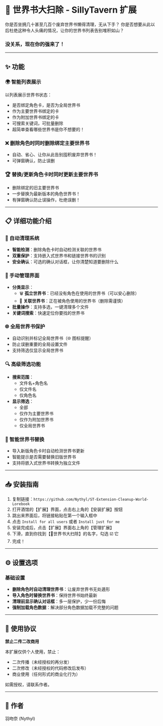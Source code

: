 # 🧹 世界书大扫除 - SillyTavern 扩展

你是否坐拥几十甚至几百个废弃世界书懒得清理，无从下手？
你是否想要从此以后杜绝这种令人头痛的情况，让你的世界书列表告别堆积如山？

### 没关系，现在你的强来了！

---

## ✨ 功能

### 🌍 **智能列表展示**
以列表展示世界书状态：
- 是否绑定角色卡，是否为全局世界书
- 作为主要世界书绑定的卡
- 作为附加世界书绑定的卡
- 可搜索关键词，可批量删除
- 超简单查看哪些世界书是你不想要的！

### ❌ **删除角色时同时删除绑定主要世界书**
- 自动、省心、让你从此告别囤积废弃世界书！
- 可弹窗确认，防止误删

### 🏆 **替换/更新角色卡时同时更新主要世界书**
- 删除绑定的旧主要世界书
- 一步替换为最新版本的角色世界书！
- 有弹窗确认防止误操作，杜绝误删！

---

## 📋 详细功能介绍

### 🔄 自动清理系统
- **智能检测**：删除角色卡时自动检测关联的世界书
- **双重保护**：支持嵌入式世界书和链接世界书的识别
- **安全确认**：可选的确认对话框，让你清楚知道要删除什么

### 🎯 手动管理界面
- **分类显示**：
  - 🗑️ **孤立世界书**：已经没有角色在使用的世界书（可以安心删除）
  - 🔗 **关联世界书**：正在被角色使用的世界书（删除需谨慎）
- **批量操作**：支持多选，一键清理多个文件
- **关键词搜索**：快速定位你要找的世界书

### 🌐 全局世界书保护
- 自动识别并标记全局世界书（🌐 图标提醒）
- 防止误删重要的全局设置文件
- 支持筛选仅显示全局世界书

### 🔍 高级筛选功能
- **搜索范围**：
  - 文件名+角色名
  - 仅文件名
  - 仅角色名
- **显示筛选**：
  - 全部
  - 仅作为主要世界书
  - 仅作为附加世界书
  - 仅全局世界书

### 📝 智能世界书替换
- 导入新版角色卡时自动检测世界书更新
- 智能提示是否需要替换旧版世界书
- 支持将嵌入式世界书转换为独立文件

---

## 📥 安装指南

1. 复制链接：`https://github.com/Nythyl/ST-Extension-Cleanup-World-Lorebook`
2. 打开酒馆的【扩展】界面，点击右上角的【安装扩展】按钮
3. 跳出来界面后，将链接粘贴在第一个输入框中
4. 点击 `Install for all users` 或者 `Install just for me`
5. 安装完成后，点击【扩展】界面右上角的【管理扩展】
6. 下滑，直到你找到【🧹世界书大扫除】的名字，勾选 ☑️ 它
7. 完成！

---

## ⚙️ 设置选项

### 基础设置
- **删除角色时自动清理世界书**：让废弃世界书无处遁形
- **导入角色时替换世界书**：保持世界书始终最新
- **清理前显示确认对话框**：多一层保护，少一份后悔
- **强制加载角色数据**：解决部分角色数据加载不完整的问题
---

## 📄 使用协议

**禁止二传二改商用**

本扩展仅供个人使用，禁止：
- 二次传播（未经授权的再分发）
- 二次修改（未经授权的代码修改后发布）
- 商业使用（任何形式的商业化行为）

如需授权，请联系作者。

---

## 👤 作者

羽吻奈 (Nythyl)
